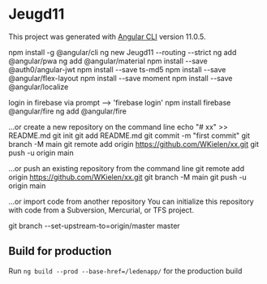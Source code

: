 # Jeugd11

This project was generated with [Angular CLI](https://github.com/angular/angular-cli) version 11.0.5.

npm install -g @angular/cli
ng new Jeugd11 --routing --strict
ng add @angular/pwa
ng add @angular/material
npm install --save @auth0/angular-jwt
npm install --save ts-md5
npm install --save @angular/flex-layout
npm install --save moment
npm install --save @angular/localize


login in firebase via prompt -->  'firebase login'
npm install firebase @angular/fire
ng add @angular/fire







…or create a new repository on the command line
echo "# xx" >> README.md
git init
git add README.md
git commit -m "first commit"
git branch -M main
git remote add origin https://github.com/WKielen/xx.git
git push -u origin main
                
…or push an existing repository from the command line
git remote add origin https://github.com/WKielen/xx.git
git branch -M main
git push -u origin main

…or import code from another repository
You can initialize this repository with code from a Subversion, Mercurial, or TFS project.


git branch --set-upstream-to=origin/master master




## Build for production

Run `ng build --prod --base-href=/ledenapp/` for the production build
